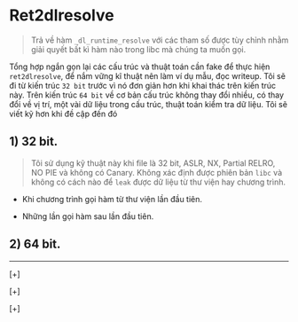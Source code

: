 # Ret2dlresolve 
>Trả về hàm `_dl_runtime_resolve` với các tham số được tùy chỉnh nhằm giải quyết bất kì hàm nào trong libc mà chúng ta muốn gọi. 

Tổng hợp ngắn gọn lại các cấu trúc và thuật toán cần fake để thực hiện `ret2dlresolve`, để nắm vững kĩ thuật nên làm ví dụ mẫu, đọc writeup. Tôi sẽ đi từ kiến trúc `32 bit` trước vì nó đơn giản hơn khi khai thác trên kiến trúc này. Trên kiến trúc `64 bit` về cơ bản cấu trúc không thay đổi nhiều, có thay đổi về vị trí, một vài dữ liệu trong cấu trúc, thuật toán kiểm tra dữ liệu. Tôi sẽ viết kỹ hơn khi đề cập đến đó  

## 1) 32 bit.
> Tôi sử dụng kỹ thuật này khi file là 32 bit, ASLR, NX, Partial RELRO, NO PIE và không có Canary. Không xác định được phiên bản `libc` và không có cách nào để `leak` được dữ liệu từ thư viện hay chương trình.

- Khi chương trình gọi hàm từ thư viện lần đầu tiên.



- Những lần gọi hàm sau lần đầu tiên.



## 2) 64 bit.

-----------------------------------------

[+]

[+]

[+]

